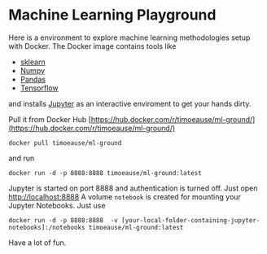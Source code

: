 # Machine Learning Playground

Here is a environment to explore machine learning methodologies setup with Docker. The Docker image contains tools like
- [sklearn](http://scikit-learn.org/)
- [Numpy](http://www.numpy.org/)
- [Pandas](http://pandas.pydata.org/)
- [Tensorflow](https://www.tensorflow.org/)

and installs [Jupyter](https://jupyter.org/) as an interactive enviroment to get your hands dirty.


Pull it from Docker Hub [https://hub.docker.com/r/timoeause/ml-ground/](https://hub.docker.com/r/timoeause/ml-ground/)
```
docker pull timoeause/ml-ground
```

and run

```
docker run -d -p 8888:8888 timoeause/ml-ground:latest
```

Jupyter is started on port 8888 and authentication is turned off. Just open [http://localhost:8888](http://localhost:8888)
A volume `notebook` is created for mounting your Jupyter Notebooks. Just use

```
docker run -d -p 8888:8888  -v [your-local-folder-containing-jupyter-notebooks]:/notebooks timoeause/ml-ground:latest
```

Have a lot of fun.
